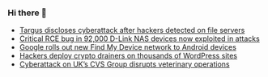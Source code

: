 ### Hi there 👋

<!--START_SECTION:feed-->
* [Targus discloses cyberattack after hackers detected on file servers](https://www.bleepingcomputer.com/news/security/targus-discloses-cyberattack-after-hackers-detected-on-file-servers/)
* [Critical RCE bug in 92,000 D-Link NAS devices now exploited in attacks](https://www.bleepingcomputer.com/news/security/critical-rce-bug-in-92-000-d-link-nas-devices-now-exploited-in-attacks/)
* [Google rolls out new Find My Device network to Android devices](https://www.bleepingcomputer.com/news/google/google-rolls-out-new-find-my-device-network-to-android-devices/)
* [Hackers deploy crypto drainers on thousands of WordPress sites](https://www.bleepingcomputer.com/news/security/hackers-deploy-crypto-drainers-on-thousands-of-wordpress-sites/)
* [Cyberattack on UK’s CVS Group disrupts veterinary operations](https://www.bleepingcomputer.com/news/security/cyberattack-on-uks-cvs-group-disrupts-veterinary-operations/)
<!--END_SECTION:feed-->

<!--
**frankenk/frankenk** is a ✨ _special_ ✨ repository because its `README.md` (this file) appears on your GitHub profile.

Here are some ideas to get you started:

- 🔭 I’m currently working on ...
- 🌱 I’m currently learning ...
- 👯 I’m looking to collaborate on ...
- 🤔 I’m looking for help with ...
- 💬 Ask me about ...
- 📫 How to reach me: ...
- 😄 Pronouns: ...
- ⚡ Fun fact: ...
-->



